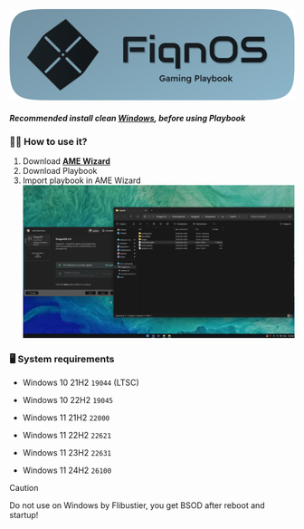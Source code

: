 ![image](https://github.com/FiqnOS/Playbook/blob/main/photos/FiqnOS.png)            
##### Recommended install clean **[Windows](https://massgrave.dev/genuine-installation-media)**, before using Playbook

### 🤷‍♂️ How to use it?
1. Download **[AME Wizard](https://download.ameliorated.io/AME%20Wizard%20Beta.zip)**
2. Download Playbook
3. Import playbook in AME Wizard
![stupid](https://github.com/FiqnOS/Playbook/blob/main/photos/NVIDIA_Overlay_BhyU3skENv.gif)

### 🖥️ System requirements

- Windows 10 21H2 `19044` (LTSC)

- Windows 10 22H2 `19045`

- Windows 11 21H2 `22000`

- Windows 11 22H2 `22621`

- Windows 11 23H2 `22631`

- Windows 11 24H2 `26100`

> [!CAUTION]
> Do not use on Windows by Flibustier, you get BSOD after reboot and startup!
